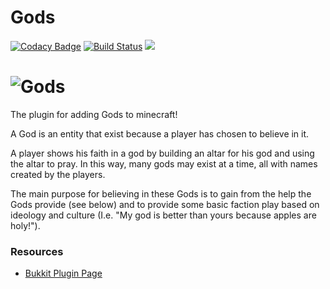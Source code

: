 Gods
======

[![Codacy Badge](https://api.codacy.com/project/badge/Grade/4b699612c3d849bfb895080498e1601a)](https://app.codacy.com/app/DogOnFire/Gods?utm_source=github.com&utm_medium=referral&utm_content=DogOnFire/Gods&utm_campaign=Badge_Grade_Dashboard)
[![Build Status](https://travis-ci.com/DogOnFire/Gods.svg?branch=master)](https://travis-ci.com/DogOnFire/Gods)
[![](https://tokei.rs/b1/github/DogOnFire/Gods?category=lines)](https://github.com/DogOnFire/Gods)

# ![Gods](https://raw.githubusercontent.com/DogOnFire/Gods/master/img/Gods.jpg)

The plugin for adding Gods to minecraft!

A God is an entity that exist because a player has chosen to believe in it.

A player shows his faith in a god by building an altar for his god and using the altar to pray. 
In this way, many gods may exist at a time, all with names created by the players.

The main purpose for believing in these Gods is to gain from the help the Gods provide (see below) and to provide some basic faction play based on ideology and culture (I.e. "My god is better than yours because apples are holy!").


### Resources

* [Bukkit Plugin Page](https://dev.bukkit.org/bukkit-plugins/gods/)

